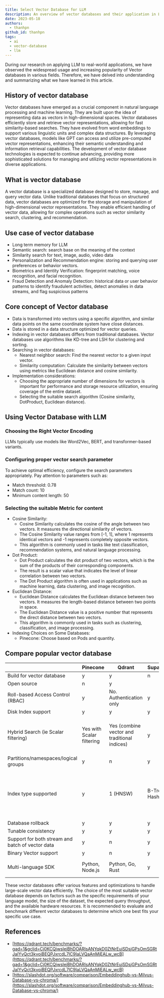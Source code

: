 ```yaml
---
title: Select Vector Database for LLM
description: An overview of vector databases and their application in LLM systems. This article covers the history and core concepts of vector databases, their use cases, implementation considerations with LLMs, and a comparison of popular vector database options.
date: 2023-05-18
authors:
  - thanhpn
github_id: thanhpn
tags:
  - ai
  - vector-database
  - llm
---
```


During our research on applying LLM to real-world applications, we have observed the widespread usage and increasing popularity of Vector databases in various fields. Therefore, we have delved into understanding and summarizing what we have learned in this article.

## History of vector database

Vector databases have emerged as a crucial component in natural language processing and machine learning. They are built upon the idea of representing data as vectors in high-dimensional spaces. Vector databases efficiently store and retrieve vector representations, allowing for fast similarity-based searches. They have evolved from word embeddings to support various linguistic units and complex data structures. By leveraging vector databases, models like GPT can access and utilize pre-computed vector representations, enhancing their semantic understanding and information retrieval capabilities. The development of vector database technologies is expected to continue advancing, providing more sophisticated solutions for managing and utilizing vector representations in diverse applications.

## What is vector database

A vector database is a specialized database designed to store, manage, and query vector data. Unlike traditional databases that focus on structured data, vector databases are optimized for the storage and manipulation of high-dimensional vector representations. They enable efficient handling of vector data, allowing for complex operations such as vector similarity search, clustering, and recommendation.

## Use case of vector database

- Long term memory for LLM
- Semantic search: search base on the meaning of the context
- Similarity search for text, image, audio, video data
- Personalization and Recommendation engine: storing and querying user preferences or behavior vectors.
- Biometrics and Identity Verification: fingerprint matching, voice recognition, and facial recognition.
- Fraud Detection and Anomaly Detection: historical data or user behavior patterns to identify fraudulent activities, detect anomalies in data streams, and flag suspicious patterns

## Core concept of Vector database

- Data is transformed into vectors using a specific algorithm, and similar data points on the same coordinate system have close distances.
- Data is stored in a data structure optimized for vector queries.
- Indexing in vector databases differs from traditional databases. Vector databases use algorithms like KD-tree and LSH for clustering and sorting.
- Searching in vector databases:
  - Nearest neighbor search: Find the nearest vector to a given input vector.
  - Similarity computation: Calculate the similarity between vectors using metrics like Euclidean distance and cosine similarity.
- Implementation considerations:
  - Choosing the appropriate number of dimensions for vectors is important for performance and storage resource utilization, ensuring coverage of the entire dataset.
  - Selecting the suitable search algorithm (Cosine similarity, DotProduct, Euclidean distance).

## Using Vector Database with LLM

### Choosing the Right Vector Encoding

LLMs typically use models like Word2Vec, BERT, and transformer-based variants.

### Configuring proper vector search parameter

To achieve optimal efficiency, configure the search parameters appropriately. Pay attention to parameters such as:

- Match threshold: 0.78
- Match count: 10
- Minimum content length: 50

### Selecting the suitable Metric for content

- Cosine Similarity:
  - Cosine Similarity calculates the cosine of the angle between two vectors. It measures the directional similarity of vectors.
  - The Cosine Similarity value ranges from [-1, 1], where 1 represents identical vectors and -1 represents completely opposite vectors.
  - This algorithm is commonly used in tasks like text classification, recommendation systems, and natural language processing.
- Dot Product:
  - Dot Product calculates the dot product of two vectors, which is the sum of the products of their corresponding components.
  - The result is a scalar value that indicates the level of linear correlation between two vectors.
  - The Dot Product algorithm is often used in applications such as machine learning, data clustering, and image recognition.
- Euclidean Distance:
  - Euclidean Distance calculates the Euclidean distance between two vectors. It measures the length-based distance between two points in space.
  - The Euclidean Distance value is a positive number that represents the direct distance between two vectors.
  - This algorithm is commonly used in tasks such as clustering, classification, and image processing.
- Indexing Choices on Some Databases:
  - Pinecone: Choose based on Pods and quantity.

## Compare popular vector database

|                                                  | Pinecone                  | Qdrant                                       | Supabase     | Weaviate                               | Milvus                                                                       | Chroma |
| ------------------------------------------------ | ------------------------- | -------------------------------------------- | ------------ | -------------------------------------- | ---------------------------------------------------------------------------- | ------ |
| Build for vector database                        | y                         | y                                            | n            | y                                      | y                                                                            | y      |
| Open source                                      | n                         | y                                            |              |                                        | y                                                                            | y      |
| Roll-based Access Control (RBAC)                 | y                         | No. Authentication only                      | y            | Coming soon                            | y                                                                            |        |
| Disk Index support                               | y                         | y                                            | y            | y                                      | y                                                                            |        |
| Hybrid Search (ie Scalar filtering)              | Yes with Scalar filtering | Yes (combine vector and traditional indices) | y            | Yes (combine Sparse and Dense Vectors) | Yes with Scalar filtering                                                    |        |
| Partitions/namespaces/logical groups             | y                         | n                                            | y            | n                                      | y                                                                            |        |
| Index type supported                             | y                         | 1 (HNSW)                                     | B-Tree, Hash | 1 (HNSW)                               | 9 (FLAT, IVS_FLAT, IVF_SQ8, IVF_PQ, HNSW, ANNOY, BIN_FLAT, and BIN_IVF_FLAT) |        |
| Database rollback                                | y                         | y                                            | y            | y                                      | y                                                                            |        |
| Tunable consistency                              | y                         | y                                            | y            | y                                      | y                                                                            |        |
| Support for both stream and batch of vector data | y                         | n                                            | y            | y                                      | y                                                                            |        |
| Binary Vector support                            | y                         | n                                            | y            | y                                      | y                                                                            |        |
| Multi-language SDK                               | Python, Node.js           | Python, Go, Rust                             | y            | Python, Java, Go                       | Python, Java, Go, C++, Node.js                                               |        |

These vector databases offer various features and optimizations to handle large-scale vector data efficiently. The choice of the most suitable vector database depends on factors such as the specific requirements of your language model, the size of the dataset, the expected query throughput, and the available hardware resources. It is recommended to evaluate and benchmark different vector databases to determine which one best fits your specific use case.

## References

- [https://qdrant.tech/benchmarks/?gad=1&gclid=Cj0KCQjwsIejBhDOARIsANYqkD0ZtNrEujSDsjGPsOmSGRtJaIYvQct3kvojBEQPJxrcdL7lC9IaLVQaAnMjEALw_wcB](https://qdrant.tech/benchmarks/?gad=1&gclid=Cj0KCQjwsIejBhDOARIsANYqkD0ZtNrEujSDsjGPsOmSGRtJaIYvQct3kvojBEQPJxrcdL7lC9IaLVQaAnMjEALw_wcB)
- [https://slashdot.org/software/comparison/Embeddinghub-vs-Milvus-Database-vs-chroma/](https://slashdot.org/software/comparison/Embeddinghub-vs-Milvus-Database-vs-chroma/)

